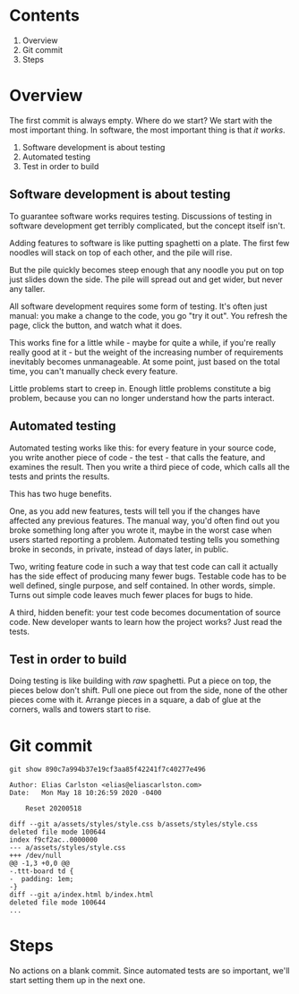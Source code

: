 # Contents
1. Overview
2. Git commit
3. Steps

# Overview
The first commit is always empty. Where do we start? We start with the most important thing. In software, the most important thing is that _it works_.

1. Software development is about testing
2. Automated testing
3. Test in order to build

## Software development is about testing
To guarantee software works requires testing. Discussions of testing in software development get terribly complicated, but the concept itself isn't.

Adding features to software is like putting spaghetti on a plate. The first few noodles will stack on top of each other, and the pile will rise. 

But the pile quickly becomes steep enough that any noodle you put on top just slides down the side. The pile will spread out and get wider, but never any taller. 

All software development requires some form of testing. It's often just manual: you make a change to the code, you go "try it out". You refresh the page, click the button, and watch what it does.

This works fine for a little while - maybe for quite a while, if you're really really good at it - but the weight of the increasing number of requirements inevitably becomes unmanageable. At some point, just based on the total time, you can't manually check every feature. 

Little problems start to creep in. Enough little problems constitute a big problem, because you can no longer understand how the parts interact. 

## Automated testing
Automated testing works like this: for every feature in your source code, you write another piece of code - the test - that calls the feature, and examines the result. Then you write a third piece of code, which calls all the tests and prints the results.

This has two huge benefits. 

One, as you add new features, tests will tell you if the changes have affected any previous features. The manual way, you'd often find out you broke something long after you wrote it, maybe in the worst case when users started reporting a problem. Automated testing tells you something broke in seconds, in private, instead of days later, in public. 

Two, writing feature code in such a way that test code can call it actually has the side effect of producing many fewer bugs. Testable code has to be well defined, single purpose, and self contained. In other words, simple. Turns out simple code leaves much fewer places for bugs to hide. 

A third, hidden benefit: your test code becomes documentation of source code. New developer wants to learn how the project works? Just read the tests. 

## Test in order to build
Doing testing is like building with _raw_ spaghetti. Put a piece on top, the pieces below don't shift. Pull one piece out from the side, none of the other pieces come with it. Arrange pieces in a square, a dab of glue at the corners, walls and towers start to rise. 

# Git commit 
```
git show 890c7a994b37e19cf3aa85f42241f7c40277e496

Author: Elias Carlston <elias@eliascarlston.com>
Date:   Mon May 18 10:26:59 2020 -0400

    Reset 20200518

diff --git a/assets/styles/style.css b/assets/styles/style.css
deleted file mode 100644
index f9cf2ac..0000000
--- a/assets/styles/style.css
+++ /dev/null
@@ -1,3 +0,0 @@
-.ttt-board td {
-  padding: 1em;
-}
diff --git a/index.html b/index.html
deleted file mode 100644
...
```
# Steps
No actions on a blank commit. Since automated tests are so important, we'll start setting them up in the next one. 
